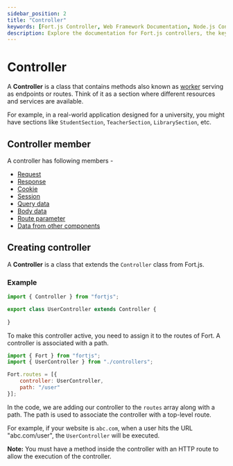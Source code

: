 ```yaml
---
sidebar_position: 2
title: "Controller"
keywords: [Fort.js Controller, Web Framework Documentation, Node.js Controller, MVC, HTTP Request Handling, Web Application Logic]
description: Explore the documentation for Fort.js controllers, the key components for handling HTTP requests, organizing application logic, and building robust web applications.
---
```


# Controller

A **Controller** is a class that contains methods also known as [worker](/docs/advanced/worker.md) serving as endpoints or routes. Think of it as a section where different resources and services are available.

For example, in a real-world application designed for a university, you might have sections like `StudentSection`, `TeacherSection`, `LibrarySection`, etc.

## Controller member

A controller has following members - 

* [Request](/docs/types/http-request.md)
* [Response](/docs/types/http-response.md)
* [Cookie](/docs/concepts/cookie.md)
* [Session](/docs/concepts/session.md)
* [Query data](/docs/concepts/query.md)
* [Body data](/docs/concepts/body.md)
* [Route parameter](/docs/concepts/param.md)
* [Data from other components](/docs/concepts/data.md)

## Creating controller

A **Controller** is a class that extends the `Controller` class from Fort.js.

### Example

```javascript
import { Controller } from "fortjs";

export class UserController extends Controller {
   
}
```

To make this controller active, you need to assign it to the routes of Fort. A controller is associated with a path.

```javascript
import { Fort } from "fortjs";
import { UserController } from "./controllers";

Fort.routes = [{
    controller: UserController,
    path: "/user"
}];
```

In the code, we are adding our controller to the `routes` array along with a path. The path is used to associate the controller with a top-level route.

For example, if your website is `abc.com`, when a user hits the URL "abc.com/user", the `UserController` will be executed.

**Note:** You must have a method inside the controller with an HTTP route to allow the execution of the controller.